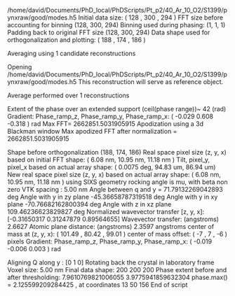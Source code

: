 /home/david/Documents/PhD_local/PhDScripts/Pt_p2/40_Ar_10_O2/S1399/pynxraw/good/modes.h5
Initial data size: ( 128 , 300 , 294 )
FFT size before accounting for binning (128, 300, 294)
Binning used during phasing: (1, 1, 1)
Padding back to original FFT size (128, 300, 294)
Data shape used for orthogonalization and plotting: ( 188 , 174 , 186 )

Averaging using 1 candidate reconstructions

Opening  /home/david/Documents/PhD_local/PhDScripts/Pt_p2/40_Ar_10_O2/S1399/pynxraw/good/modes.h5
This reconstruction will serve as reference object.

Average performed over  1 reconstructions

Extent of the phase over an extended support (ceil(phase range))~  42 (rad)
Gradient: Phase_ramp_z, Phase_ramp_y, Phase_ramp_x: ( -0.029 0.608 -0.318 ) rad
Max FFT= 2662851.5031905915
Apodization using a 3d Blackman window
Max apodized FFT after normalization = 2662851.5031905915

Shape before orthogonalization (188, 174, 186)
Real space pixel size (z, y, x) based on initial FFT shape: ( 6.08 nm, 10.95 nm, 11.18 nm )
Tilt, pixel_y, pixel_x based on actual array shape: ( 0.0075 deg, 94.83 um, 86.94 um)
New real space pixel size (z, y, x) based on actual array shape: ( 6.08  nm, 10.95 nm, 11.18 nm )
using SIXS geometry
rocking angle is mu, with beta non zero
VTK spacing : 5.00 nm
Angle between q and y = 71.79132269042893 deg
Angle with y in zy plane -45.36658787319518 deg
Angle with y in xy plane -70.76682162800394 deg
Angle with z in xz plane 109.46236623829827 deg
Normalized wavevector transfer [z, y, x]: [-0.31650317  0.31247879  0.89564655]
Wavevector transfer: (angstroms) 2.6627
Atomic plane distance: (angstroms) 2.3597 angstroms
center of mass at (z, y, x): ( 101.49 , 80.42 , 99.01 )
center of mass offset: ( -7 , 7 , -6 ) pixels
Gradient: Phase_ramp_z, Phase_ramp_y, Phase_ramp_x: ( -0.019 -0.006 0.003 ) rad

Aligning Q along  y : [0 1 0]
Rotating back the crystal in laboratory frame
Voxel size:  5.00 nm
Final data shape: 200 200 200
Phase extent before and after thresholding: 7.9610769821006055 3.9775941859632304
phase.max() =  2.125599209284425 , at coordinates  13 50 156
End of script
